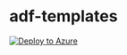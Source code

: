 # adf-templates

[![Deploy to Azure](https://aka.ms/deploytoazurebutton)](https://portal.azure.com/#create/Microsoft.Template/uri/https%3a%2f%2raw.githubusercontent.com%2ffebinrejoe%2fadf-templates%2fmain%2fTP_mssql_to_adls.json)
